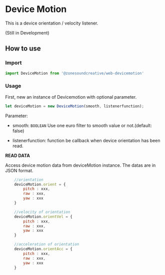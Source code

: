 # Device Motion

This is a device orientation / velocity listener.

(Still in Development)

## How to use

### Import

```javascript
import DeviceMotion from '@zonesoundcreative/web-devicemotion'
```

### Usage

First, new an instance of Devicemotion with optional parameter.
```js
let deviceMotion = new DeviceMotion(smooth, listenerfunction);
```
Parameter:

* smooth: `BOOLEAN` Use one euro filter to smooth value or not.(default: false)

* listenerfunction: function be callback when device orientation has been read.

**READ DATA**

Access device motion data from deviceMotion instance. The datas are in JSON format.

```js
    //orientation
    deviceMotion.orient = {
        pitch : xxx,
        raw : xxx,
        yaw : xxx
    }

    //velocity of orientation
    deviceMotion.orientVel = {
        pitch : xxx,
        raw : xxx,
        yaw : xxx
    }

    //acceleration of orientation
    deviceMotion.orientAcc = {
        pitch : xxx,
        raw : xxx,
        yaw : xxx
    }
```
